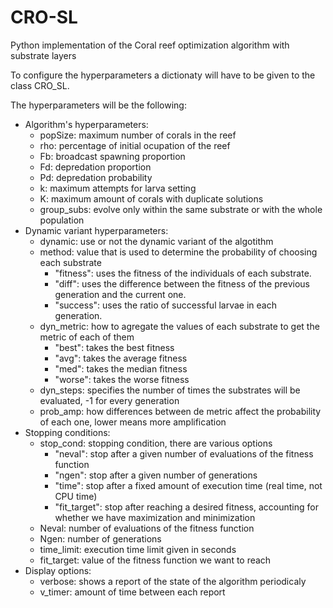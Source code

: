 # CRO-SL
Python implementation of the Coral reef optimization algorithm with substrate layers

To configure the hyperparameters a dictionaty will have to be given to the class CRO_SL.

The hyperparameters will be the following:
- Algorithm's hyperparameters:
    - popSize: maximum number of corals in the reef       
    - rho: percentage of initial ocupation of the reef 
    - Fb: broadcast spawning proportion     
    - Fd: depredation proportion          
    - Pd: depredation probability     
    - k: maximum attempts for larva setting               
    - K: maximum amount of corals with duplicate solutions
    - group_subs: evolve only within the same substrate or with the whole population
- Dynamic variant hyperparameters:
    - dynamic: use or not the dynamic variant of the algotithm
    - method: value that is used to determine the probability of choosing each substrate
        - "fitness": uses the fitness of the individuals of each substrate.
        - "diff": uses the difference between the fitness of the previous generation and the current one.
        - "success": uses the ratio of successful larvae in each generation.
    - dyn_metric: how to agregate the values of each substrate to get the metric of each of them
        - "best": takes the best fitness
        - "avg": takes the average fitness
        - "med": takes the median fitness
        - "worse": takes the worse fitness
    - dyn_steps: specifies the number of times the substrates will be evaluated, -1 for every generation
    - prob_amp: how differences between de metric affect the probability of each one, lower means more amplification
- Stopping conditions:
    - stop_cond: stopping condition, there are various options
        - "neval": stop after a given number of evaluations of the fitness function
        - "ngen": stop after a given number of generations
        - "time": stop after a fixed amount of execution time (real time, not CPU time)
        - "fit_target": stop after reaching a desired fitness, accounting for whether we have maximization and minimization
    - Neval: number of evaluations of the fitness function
    - Ngen: number of generations
    - time_limit: execution time limit given in seconds
    - fit_target: value of the fitness function we want to reach
- Display options:
    - verbose: shows a report of the state of the algorithm periodicaly
    - v_timer: amount of time between each report
